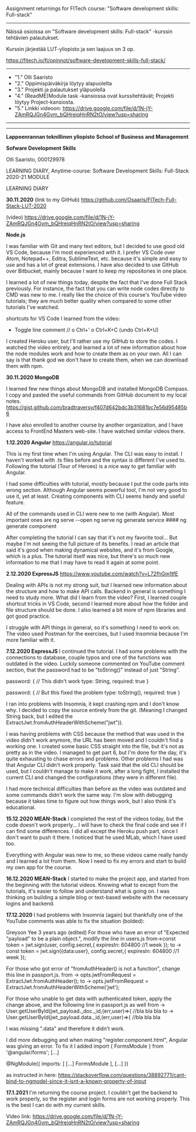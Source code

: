 Assignment returnings for FITech course: "Software development skills: Full-stack"
____

Näissä osioissa on "Software development skills: Full-stack" -kurssin tehtävien palautukset.

Kurssin järjestää LUT-yliopisto ja sen laajuus on 3 op.

https://fitech.io/fi/opinnot/software-development-skills-full-stack/

____
- "1." Olli Saaristo
- "2." Oppimispäiväkirja löytyy alapuolelta
- "3." Projekti ja palautukset yläpuolella
- "4." (ReadME)Module task -kansiossa ovat kurssitehtävät; Projekti löytyy Project-kansiosta.
- "5." Linkki videoon: https://drive.google.com/file/d/1N-jY-ZAmRQJGn4Gvm_bQHreiqHnRN2tO/view?usp=sharing

____
____


**Lappeenrannan teknillinen yliopisto**
**School of Business and Management**






**Sofware Development Skills**

Olli Saaristo, 000129978


LEARNING DIARY,
Anytime-course: Software Development Skills: Full-Stack 2020-21 MODULE
 
LEARNING DIARY

**30.11.2020**
(link to my GitHub) https://github.com/Osaaris/FITech-Full-Stack-LUT-2020

(video)
https://drive.google.com/file/d/1N-jY-ZAmRQJGn4Gvm_bQHreiqHnRN2tO/view?usp=sharing

**Node.js**

I was familiar with Git and many text editors, but I decided to use good old VS Code, because I'm most experienced with it. I prefer VS Code over Atom, Notepad++, Editra, SublimeText, etc. because it's simple and easy to use and has a lot of great extensions. I have also decided to use GitHub over Bitbucket, mainly because I want to keep my repositories in one place.

I learned a lot of new things today, despite the fact that I've done Full Stack previously. For instance, the fact that you can write node codes directly to CMD was new to me. I really like the choice of this course's YouTube video tutorials; they are much better quality when compared to some other tutorials I've watched.

shortcuts for VS Code I learned from the video:
-	Toggle line comment //
o	Ctrl+' 
o	Ctrl+K+C (undo Ctrl+K+U)

I created Heroku user, but I'll rather use my GitHub to store the codes.
I watched the video entirely, and learned a lot of new information about how the node modules work and how to create them as on your own. All I can say is that thank god we don't have to create them, when we can download them with npm.

**30.11.2020
MongoDB**

I learned few new things about MongoDB and installed MongoDB Compass.
I copy and pasted the useful commands from GitHub document to my local notes.
https://gist.github.com/bradtraversy/f407d642bdc3b31681bc7e56d95485b6

I have also enrolled to another course by another organization, and I have access to FrontEnd Masters web-site. I have watched similar videos there.



**1.12.2020
Angular**
https://angular.io/tutorial

This is my first time when I'm using Angular. The CLI was easy to install. I haven't worked with .ts files before and the syntax is different I've used to.
Following the tutorial (Tour of Heroes) is a nice way to get familiar with Angular.

I had some difficulties with tutorial, mostly because I put the code parts into wrong section. Although Angular seems powerful tool, I'm not very good to use it, yet at least.
Creating components with CLI seems handy and useful feature.

All of the commands used in CLI were new to me (with Angular).
Most important ones are
ng serve --open
ng serve
ng generate service ####
	ng generate component

After completing the tutorial I can say that it's not my favorite tool... But maybe I'm not seeing the full picture of its benefits. I read an article that said it's good when making dynamical websites, and it's from Google, which is a plus.
The tutorial itself was nice, but there's so much new information to me that I may have to read it again at some point.



**2.12.2020
ExpressJS**
https://www.youtube.com/watch?v=L72fhGm1tfE

Dealing with APIs is not my strong suit, but I learned new information about the structure and how to make API calls. Backend in general is something I need to study more.
What did I learn from the video? First, I learned couple shortcut tricks in VS Code, second I learned more about how the folder and file structure should be done.
I also learned a bit more of npm libraries and got good practice.

I struggle with API things in general, so it's something I need to work on.
The video used Postman for the exercises, but I used Insomnia because I'm more familiar with it. 


**7.12.2020
ExpressJS**
I continued the tutorial. I had some problems with the connections to database, couple typos and one of the functions was outdated in the video. Luckily someone commented on YouTube comment section, that the password had to be "toString()" instead of just "String".

password: {
	// This didn't work
        type: String,
        required: true
    }

password: {
	// But this fixed the problem
        type: toString(),
        required: true
    }

I ran into problems with Insomnia, it kept crashing npm and I don't know why. I decided to copy the source entirely from the git. (Meaning I changed String back, but I edited the ExtractJwt.fromAuthHeaderWithScheme("jwt")).

I was having problems with CSS because the method that was used in the video didn't work anymore, the URL has been moved and I couldn't find a working one. I created some basic CSS straight into the file, but it's not as pretty as in the video.
I managed to get part 6, but I'm done for the day, it's quite exhausting to chase errors and problems.
Other problems I had was that Angular CLI didn't work properly. Task said that the old CLI should be used, but I couldn't manage to make it work, after a long fight, I installed the current CLI and changed the configurations (they were in different file).

I had more technical difficulties than before as the video was outdated and some commands didn't work the same way. I'm slow with debugging because it takes time to figure out how things work, but I also think it's educational.



**15.12.2020
MEAN-Stack**
I completed the rest of the videos today, but the code doesn't work properly... I will have to check the final code and see if I can find some differences.
I did all except the Heroku push part, since I don't want to push it there. I noticed that he used MLab, which I have used too.

Everything with Angular was new to me, so these videos came really handy and I learned a lot from them. Now I need to fix my errors and start to build my own app for the course.





**16.12.2020
MEAN-Stack**
I started to make the project app, and started from the beginning with the tutorial videos. Knowing what to except from the tutorials, it's easier to follow and understand what is going on.
I was thinking on building a simple blog or text-based website with the necessary logins and backend.


**17.12.2020**
I had problems with Insomnia (again) but thankfully one of the YouTube comments was able to fix the situation (bolded):

Greyson Yee
3 years ago (edited)
For those who have an error of "Expected "payload" to be a plain object.",  modify the line in users.js
from->const token = jwt.sign(user, config.secret,{
                    expiresIn: 604800 //1 week
                });
to -> const token = jwt.sign({data:user}, config.secret,{
                    expiresIn: 604800 //1 week
                });

For those who got error of "fromAuthHeader() is not a function", change this line in passport.js.
from -> opts.jwtFromRequest = ExtractJwt.fromAuthHeader();
to -> opts.jwtFromRequest = ExtractJwt.fromAuthHeaderWithScheme('jwt');

For those who unable to get data with authenticated token, apply the change above, and the following line in passport.js as well
from -> User.getUserById(jwt_payload._doc._id,(err,user)=>{ //bla bla bla
to -> User.getUserById(jwt_payload.data._id,(err,user)=>{ //bla bla bla

I was missing ".data" and therefore it didn't work.


I did more debugging and when making "register.component.html", Angular was giving an error. To fix it I added 
import { FormsModule } from '@angular/forms';
[...]

@NgModule({
  imports: [
    [...]
    FormsModule
  ],
  [...]
})

as instructed in here:
https://stackoverflow.com/questions/38892771/cant-bind-to-ngmodel-since-it-isnt-a-known-property-of-input


**17.1.2021**
I'm returning the course project. I couldn't get the backend to work properly, so the register and login forms are not working properly.
This is the best I can do with my current skills.

Video link:
https://drive.google.com/file/d/1N-jY-ZAmRQJGn4Gvm_bQHreiqHnRN2tO/view?usp=sharing
